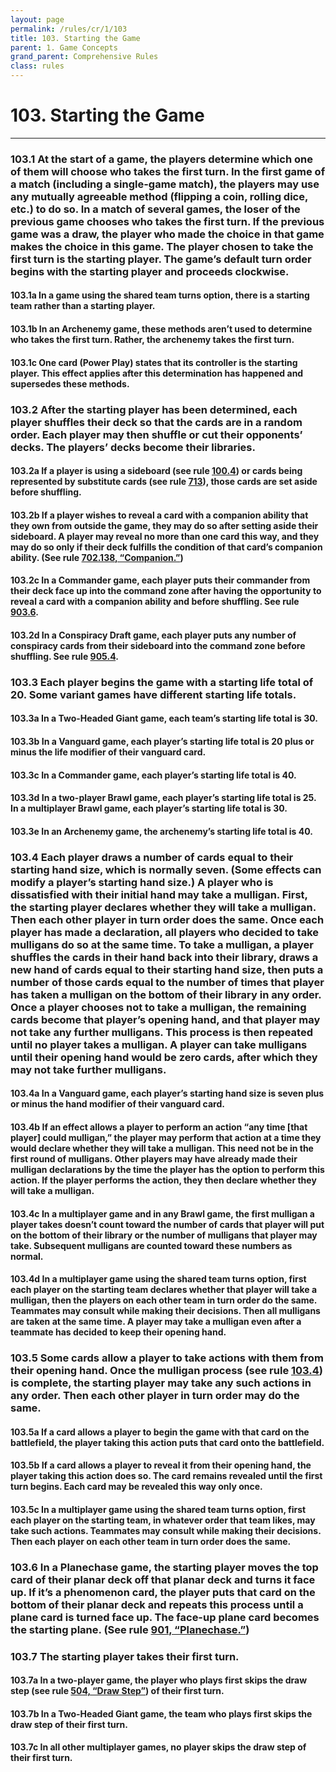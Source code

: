 ```yaml
---
layout: page
permalink: /rules/cr/1/103
title: 103. Starting the Game
parent: 1. Game Concepts
grand_parent: Comprehensive Rules
class: rules
---
```

# 103. Starting the Game

---
### <a id="1"/> 103.1 At the start of a game, the players determine which one of them will choose who takes the first turn. In the first game of a match (including a single-game match), the players may use any mutually agreeable method (flipping a coin, rolling dice, etc.) to do so. In a match of several games, the loser of the previous game chooses who takes the first turn. If the previous game was a draw, the player who made the choice in that game makes the choice in this game. The player chosen to take the first turn is the starting player. The game’s default turn order begins with the starting player and proceeds clockwise.
#### <a id="1a"/> 103.1a In a game using the shared team turns option, there is a starting team rather than a starting player.
#### <a id="1b"/> 103.1b In an Archenemy game, these methods aren’t used to determine who takes the first turn. Rather, the archenemy takes the first turn.
#### <a id="1c"/> 103.1c One card (Power Play) states that its controller is the starting player. This effect applies after this determination has happened and supersedes these methods.

### <a id="2"/> 103.2 After the starting player has been determined, each player shuffles their deck so that the cards are in a random order. Each player may then shuffle or cut their opponents’ decks. The players’ decks become their libraries.
#### <a id="2a"/> 103.2a If a player is using a sideboard (see rule [100.4](/rules/cr/1/100#4)) or cards being represented by substitute cards (see rule [713](/rules/cr/7/713)), those cards are set aside before shuffling.
#### <a id="2b"/> 103.2b If a player wishes to reveal a card with a companion ability that they own from outside the game, they may do so after setting aside their sideboard. A player may reveal no more than one card this way, and they may do so only if their deck fulfills the condition of that card’s companion ability. (See rule [702.138, “Companion.”](/rules/cr/7/702#138))
#### <a id="2c"/> 103.2c In a Commander game, each player puts their commander from their deck face up into the command zone after having the opportunity to reveal a card with a companion ability and before shuffling. See rule [903.6](/rules/cr/9/903#6).
#### <a id="2d"/> 103.2d In a Conspiracy Draft game, each player puts any number of conspiracy cards from their sideboard into the command zone before shuffling. See rule [905.4](/rules/cr/9/905#4).

### <a id="3"/> 103.3 Each player begins the game with a starting life total of 20. Some variant games have different starting life totals.
#### <a id="3a"/> 103.3a In a Two-Headed Giant game, each team’s starting life total is 30.
#### <a id="3b"/> 103.3b In a Vanguard game, each player’s starting life total is 20 plus or minus the life modifier of their vanguard card.
#### <a id="3c"/> 103.3c In a Commander game, each player’s starting life total is 40.
#### <a id="3d"/> 103.3d In a two-player Brawl game, each player’s starting life total is 25. In a multiplayer Brawl game, each player’s starting life total is 30.
#### <a id="3e"/> 103.3e In an Archenemy game, the archenemy’s starting life total is 40.

### <a id="4"/> 103.4 Each player draws a number of cards equal to their starting hand size, which is normally seven. (Some effects can modify a player’s starting hand size.) A player who is dissatisfied with their initial hand may take a mulligan. First, the starting player declares whether they will take a mulligan. Then each other player in turn order does the same. Once each player has made a declaration, all players who decided to take mulligans do so at the same time. To take a mulligan, a player shuffles the cards in their hand back into their library, draws a new hand of cards equal to their starting hand size, then puts a number of those cards equal to the number of times that player has taken a mulligan on the bottom of their library in any order. Once a player chooses not to take a mulligan, the remaining cards become that player’s opening hand, and that player may not take any further mulligans. This process is then repeated until no player takes a mulligan. A player can take mulligans until their opening hand would be zero cards, after which they may not take further mulligans.
#### <a id="4a"/> 103.4a In a Vanguard game, each player’s starting hand size is seven plus or minus the hand modifier of their vanguard card.
#### <a id="4b"/> 103.4b If an effect allows a player to perform an action “any time [that player] could mulligan,” the player may perform that action at a time they would declare whether they will take a mulligan. This need not be in the first round of mulligans. Other players may have already made their mulligan declarations by the time the player has the option to perform this action. If the player performs the action, they then declare whether they will take a mulligan.
#### <a id="4c"/> 103.4c In a multiplayer game and in any Brawl game, the first mulligan a player takes doesn’t count toward the number of cards that player will put on the bottom of their library or the number of mulligans that player may take. Subsequent mulligans are counted toward these numbers as normal.
#### <a id="4d"/> 103.4d In a multiplayer game using the shared team turns option, first each player on the starting team declares whether that player will take a mulligan, then the players on each other team in turn order do the same. Teammates may consult while making their decisions. Then all mulligans are taken at the same time. A player may take a mulligan even after a teammate has decided to keep their opening hand.

### <a id="5"/> 103.5 Some cards allow a player to take actions with them from their opening hand. Once the mulligan process (see rule [103.4](#4)) is complete, the starting player may take any such actions in any order. Then each other player in turn order may do the same.
#### <a id="5a"/> 103.5a If a card allows a player to begin the game with that card on the battlefield, the player taking this action puts that card onto the battlefield.
#### <a id="5b"/> 103.5b If a card allows a player to reveal it from their opening hand, the player taking this action does so. The card remains revealed until the first turn begins. Each card may be revealed this way only once.
#### <a id="5c"/> 103.5c In a multiplayer game using the shared team turns option, first each player on the starting team, in whatever order that team likes, may take such actions. Teammates may consult while making their decisions. Then each player on each other team in turn order does the same.

### <a id="6"/> 103.6 In a Planechase game, the starting player moves the top card of their planar deck off that planar deck and turns it face up. If it’s a phenomenon card, the player puts that card on the bottom of their planar deck and repeats this process until a plane card is turned face up. The face-up plane card becomes the starting plane. (See rule [901, “Planechase.”](/rules/cr/9/901))

### <a id="7"/> 103.7 The starting player takes their first turn.
#### <a id="7a"/> 103.7a In a two-player game, the player who plays first skips the draw step (see rule [504, “Draw Step”](/rules/cr/5/504)) of their first turn.
#### <a id="7b"/> 103.7b In a Two-Headed Giant game, the team who plays first skips the draw step of their first turn.
#### <a id="7c"/> 103.7c In all other multiplayer games, no player skips the draw step of their first turn.